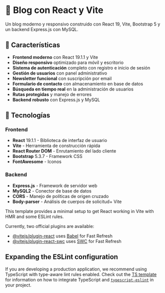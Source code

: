 # 📝 Blog con React y Vite

Un blog moderno y responsivo construido con React 19, Vite, Bootstrap 5 y un backend Express.js con MySQL.

## 🌟 Características

- **Frontend moderno** con React 19.1.1 y Vite
- **Diseño responsivo** optimizado para móvil y escritorio
- **Sistema de autenticación** completo con registro e inicio de sesión
- **Gestión de usuarios** con panel administrativo
- **Newsletter funcional** con suscripción por email
- **Formulario de contacto** con almacenamiento en base de datos
- **Búsqueda en tiempo real** en la administración de usuarios
- **Rutas protegidas** y manejo de errores
- **Backend robusto** con Express.js y MySQL

## 🚀 Tecnologías

### Frontend
- **React** 19.1.1 - Biblioteca de interfaz de usuario
- **Vite** - Herramienta de construcción rápida
- **React Router DOM** - Enrutamiento del lado cliente
- **Bootstrap** 5.3.7 - Framework CSS
- **FontAwesome** - Iconos

### Backend
- **Express.js** - Framework de servidor web
- **MySQL2** - Conector de base de datos
- **CORS** - Manejo de políticas de origen cruzado
- **Body-parser** - Análisis de cuerpos de solicitud+ Vite

This template provides a minimal setup to get React working in Vite with HMR and some ESLint rules.

Currently, two official plugins are available:

- [@vitejs/plugin-react](https://github.com/vitejs/vite-plugin-react/blob/main/packages/plugin-react) uses [Babel](https://babeljs.io/) for Fast Refresh
- [@vitejs/plugin-react-swc](https://github.com/vitejs/vite-plugin-react/blob/main/packages/plugin-react-swc) uses [SWC](https://swc.rs/) for Fast Refresh

## Expanding the ESLint configuration

If you are developing a production application, we recommend using TypeScript with type-aware lint rules enabled. Check out the [TS template](https://github.com/vitejs/vite/tree/main/packages/create-vite/template-react-ts) for information on how to integrate TypeScript and [`typescript-eslint`](https://typescript-eslint.io) in your project.
